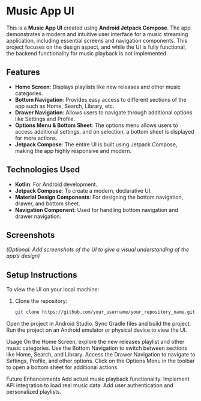 # Music App UI

This is a **Music App UI** created using **Android Jetpack Compose**. The app demonstrates a modern and intuitive user interface for a music streaming application, including essential screens and navigation components. This project focuses on the design aspect, and while the UI is fully functional, the backend functionality for music playback is not implemented.

## Features

- **Home Screen**: Displays playlists like new releases and other music categories.
- **Bottom Navigation**: Provides easy access to different sections of the app such as Home, Search, Library, etc.
- **Drawer Navigation**: Allows users to navigate through additional options like Settings and Profile.
- **Options Menu & Bottom Sheet**: The options menu allows users to access additional settings, and on selection, a bottom sheet is displayed for more actions.
- **Jetpack Compose**: The entire UI is built using Jetpack Compose, making the app highly responsive and modern.

## Technologies Used

- **Kotlin**: For Android development.
- **Jetpack Compose**: To create a modern, declarative UI.
- **Material Design Components**: For designing the bottom navigation, drawer, and bottom sheet.
- **Navigation Component**: Used for handling bottom navigation and drawer navigation.

## Screenshots
*(Optional: Add screenshots of the UI to give a visual understanding of the app’s design)*

## Setup Instructions

To view the UI on your local machine:

1. Clone the repository:
   ```bash
   git clone https://github.com/your_username/your_repository_name.git

Open the project in Android Studio.
Sync Gradle files and build the project.
Run the project on an Android emulator or physical device to view the UI.

Usage
On the Home Screen, explore the new releases playlist and other music categories.
Use the Bottom Navigation to switch between sections like Home, Search, and Library.
Access the Drawer Navigation to navigate to Settings, Profile, and other options.
Click on the Options Menu in the toolbar to open a bottom sheet for additional actions.

Future Enhancements 
Add actual music playback functionality.
Implement API integration to load real music data.
Add user authentication and personalized playlists.

